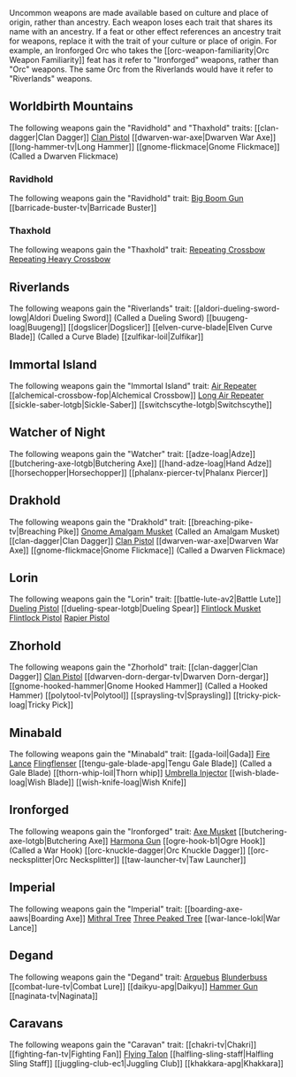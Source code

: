 Uncommon weapons are made available based on culture and place of origin, rather than ancestry. Each weapon loses each trait that shares its name with an ancestry. If a feat or other effect references an ancestry trait for weapons, replace it with the trait of your culture or place of origin. For example, an Ironforged Orc who takes the [[orc-weapon-familiarity|Orc Weapon Familiarity]] feat has it refer to "Ironforged" weapons, rather than "Orc" weapons. The same Orc from the Riverlands would have it refer to "Riverlands" weapons.

## Worldbirth Mountains
The following weapons gain the "Ravidhold" and "Thaxhold" traits:
[[clan-dagger|Clan Dagger]]
[Clan Pistol](https://2e.aonprd.com/Weapons.aspx?ID=197)
[[dwarven-war-axe|Dwarven War Axe]]
[[long-hammer-tv|Long Hammer]]
[[gnome-flickmace|Gnome Flickmace]] (Called a Dwarven Flickmace)

### Ravidhold
The following weapons gain the "Ravidhold" trait:
[Big Boom Gun](https://2e.aonprd.com/Weapons.aspx?ID=226)
[[barricade-buster-tv|Barricade Buster]]

### Thaxhold
The following weapons gain the "Thaxhold" trait:
[Repeating Crossbow](https://2e.aonprd.com/Weapons.aspx?ID=176)
[Repeating Heavy Crossbow](https://2e.aonprd.com/Weapons.aspx?ID=178)

## Riverlands
The following weapons gain the "Riverlands" trait:
[[aldori-dueling-sword-lowg|Aldori Dueling Sword]] (Called a Dueling Sword)
[[buugeng-loag|Buugeng]]
[[dogslicer|Dogslicer]]
[[elven-curve-blade|Elven Curve Blade]] (Called a Curve Blade)
[[zulfikar-loil|Zulfikar]]

## Immortal Island
The following weapons gain the "Immortal Island" trait:
[Air Repeater](https://2e.aonprd.com/Weapons.aspx?ID=188)
[[alchemical-crossbow-fop|Alchemical Crossbow]]
[Long Air Repeater](https://2e.aonprd.com/Weapons.aspx?ID=194)
[[sickle-saber-lotgb|Sickle-Saber]]
[[switchscythe-lotgb|Switchscythe]]

## Watcher of Night
The following weapons gain the "Watcher" trait:
[[adze-loag|Adze]]
[[butchering-axe-lotgb|Butchering Axe]]
[[hand-adze-loag|Hand Adze]]
[[horsechopper|Horsechopper]]
[[phalanx-piercer-tv|Phalanx Piercer]]

## Drakhold
The following weapons gain the "Drakhold" trait:
[[breaching-pike-tv|Breaching Pike]]
[Gnome Amalgam Musket](https://2e.aonprd.com/Weapons.aspx?ID=217) (Called an Amalgam Musket)
[[clan-dagger|Clan Dagger]]
[Clan Pistol](https://2e.aonprd.com/Weapons.aspx?ID=197)
[[dwarven-war-axe|Dwarven War Axe]]
[[gnome-flickmace|Gnome Flickmace]] (Called a Dwarven Flickmace)

## Lorin
The following weapons gain the "Lorin" trait:
[[battle-lute-av2|Battle Lute]]
[Dueling Pistol](https://2e.aonprd.com/Weapons.aspx?ID=201)
[[dueling-spear-lotgb|Dueling Spear]]
[Flintlock Musket](https://2e.aonprd.com/Weapons.aspx?ID=191)
[Flintlock Pistol](https://2e.aonprd.com/Weapons.aspx?ID=192)
[Rapier Pistol](https://2e.aonprd.com/Weapons.aspx?ID=222)

## Zhorhold
The following weapons gain the "Zhorhold" trait:
[[clan-dagger|Clan Dagger]]
[Clan Pistol](https://2e.aonprd.com/Weapons.aspx?ID=197)
[[dwarven-dorn-dergar-tv|Dwarven Dorn-dergar]]
[[gnome-hooked-hammer|Gnome Hooked Hammer]] (Called a Hooked Hammer)
[[polytool-tv|Polytool]]
[[spraysling-tv|Spraysling]]
[[tricky-pick-loag|Tricky Pick]]

## Minabald
The following weapons gain the "Minabald" trait:
[[gada-loil|Gada]]
[Fire Lance](https://2e.aonprd.com/Weapons.aspx?ID=190)
[Flingflenser](https://2e.aonprd.com/Weapons.aspx?ID=208)
[[tengu-gale-blade-apg|Tengu Gale Blade]] (Called a Gale Blade)
[[thorn-whip-loil|Thorn whip]]
[Umbrella Injector](https://2e.aonprd.com/Weapons.aspx?ID=171)
[[wish-blade-loag|Wish Blade]]
[[wish-knife-loag|Wish Knife]]

## Ironforged
The following weapons gain the "Ironforged" trait:
[Axe Musket](https://2e.aonprd.com/Weapons.aspx?ID=213)
[[butchering-axe-lotgb|Butchering Axe]]
[Harmona Gun](https://2e.aonprd.com/Weapons.aspx?ID=202)
[[ogre-hook-b1|Ogre Hook]] (Called a War Hook)
[[orc-knuckle-dagger|Orc Knuckle Dagger]]
[[orc-necksplitter|Orc Necksplitter]]
[[taw-launcher-tv|Taw Launcher]]

## Imperial
The following weapons gain the "Imperial" trait:
[[boarding-axe-aaws|Boarding Axe]]
[Mithral Tree](https://2e.aonprd.com/Weapons.aspx?ID=204)
[Three Peaked Tree](https://2e.aonprd.com/Weapons.aspx?ID=223)
[[war-lance-lokl|War Lance]]

## Degand
The following weapons gain the "Degand" trait:
[Arquebus](https://2e.aonprd.com/Weapons.aspx?ID=195)
[Blunderbuss](https://2e.aonprd.com/Weapons.aspx?ID=196)
[[combat-lure-tv|Combat Lure]]
[[daikyu-apg|Daikyu]]
[Hammer Gun](https://2e.aonprd.com/Weapons.aspx?ID=219)
[[naginata-tv|Naginata]]

## Caravans
The following weapons gain the "Caravan" trait:
[[chakri-tv|Chakri]]
[[fighting-fan-tv|Fighting Fan]]
[Flying Talon](https://2e.aonprd.com/Weapons.aspx?ID=255)
[[halfling-sling-staff|Halfling Sling Staff]]
[[juggling-club-ec1|Juggling Club]]
[[khakkara-apg|Khakkara]]
